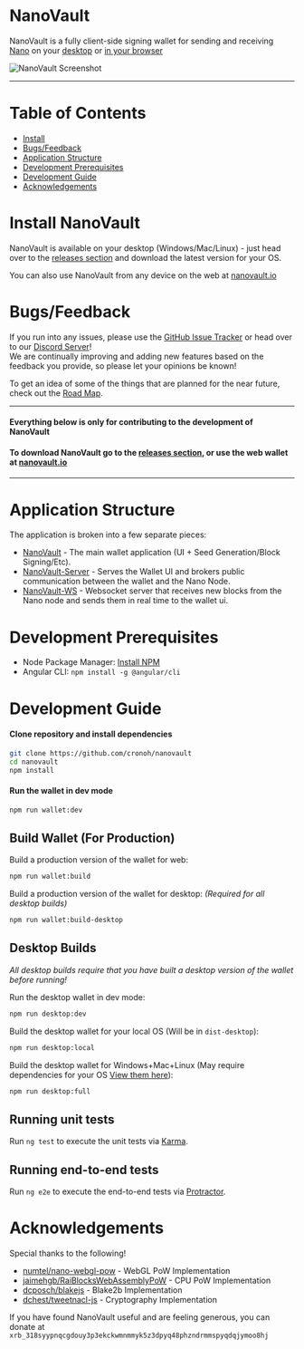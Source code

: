 # NanoVault

NanoVault is a fully client-side signing wallet for sending and receiving [Nano](https://github.com/nanocurrency/raiblocks) 
on your [desktop](https://github.com/cronoh/nanovault/releases) or [in your browser](https://nanovault.io)

![NanoVault Screenshot](https://s3-us-west-2.amazonaws.com/nanovault.io/NanoVault-Preview.png)
___

# Table of Contents
* [Install](#install-nanovault)
* [Bugs/Feedback](#bugsfeedback)
* [Application Structure](#application-structure)
* [Development Prerequisites](#development-prerequisites)
* [Development Guide](#development-guide)
* [Acknowledgements](#acknowledgements)


# Install NanoVault
NanoVault is available on your desktop (Windows/Mac/Linux) - just head over to the [releases section](https://github.com/cronoh/nanovault/releases) and download the latest version for your OS.

You can also use NanoVault from any device on the web at [nanovault.io](https://nanovault.io)


# Bugs/Feedback
If you run into any issues, please use the [GitHub Issue Tracker](https://github.com/cronoh/nanovault/issues) or head over to our [Discord Server](https://discord.gg/kCeAuJM)!  
We are continually improving and adding new features based on the feedback you provide, so please let your opinions be known!

To get an idea of some of the things that are planned for the near future, check out the [Road Map](https://github.com/cronoh/nanovault/wiki/Road-Map).

___

#### Everything below is only for contributing to the development of NanoVault
#### To download NanoVault go to the [releases section](https://github.com/cronoh/nanovault/releases), or use the web wallet at [nanovault.io](https://nanovault.io)

___

# Application Structure

The application is broken into a few separate pieces:

- [NanoVault](https://github.com/cronoh/nanovault) - The main wallet application (UI + Seed Generation/Block Signing/Etc).
- [NanoVault-Server](https://github.com/cronoh/nanovault-server) - Serves the Wallet UI and brokers public communication between the wallet and the Nano Node.
- [NanoVault-WS](https://github.com/cronoh/nanovault-ws) - Websocket server that receives new blocks from the Nano node and sends them in real time to the wallet ui.


# Development Prerequisites
- Node Package Manager: [Install NPM](https://www.npmjs.com/get-npm)
- Angular CLI: `npm install -g @angular/cli`


# Development Guide
#### Clone repository and install dependencies
```bash
git clone https://github.com/cronoh/nanovault
cd nanovault
npm install
```

#### Run the wallet in dev mode
```bash
npm run wallet:dev
```

## Build Wallet (For Production)
Build a production version of the wallet for web:
```bash
npm run wallet:build
```

Build a production version of the wallet for desktop: *(Required for all desktop builds)*
```bash
npm run wallet:build-desktop
```

## Desktop Builds

*All desktop builds require that you have built a desktop version of the wallet before running!*

Run the desktop wallet in dev mode:
```bash
npm run desktop:dev
```

Build the desktop wallet for your local OS (Will be in `dist-desktop`):
```bash
npm run desktop:local
```

Build the desktop wallet for Windows+Mac+Linux (May require dependencies for your OS [View them here](https://www.electron.build/multi-platform-build)):
```bash
npm run desktop:full
```

## Running unit tests

Run `ng test` to execute the unit tests via [Karma](https://karma-runner.github.io).

## Running end-to-end tests

Run `ng e2e` to execute the end-to-end tests via [Protractor](http://www.protractortest.org/).

# Acknowledgements
Special thanks to the following!
- [numtel/nano-webgl-pow](https://github.com/numtel/nano-webgl-pow) - WebGL PoW Implementation
- [jaimehgb/RaiBlocksWebAssemblyPoW](https://github.com/jaimehgb/RaiBlocksWebAssemblyPoW) - CPU PoW Implementation
- [dcposch/blakejs](https://github.com/dcposch/blakejs) - Blake2b Implementation
- [dchest/tweetnacl-js](https://github.com/dchest/tweetnacl-js) - Cryptography Implementation

If you have found NanoVault useful and are feeling generous, you can donate at `xrb_318syypnqcgdouy3p3ekckwmnmmyk5z3dpyq48phzndrmmspyqdqjymoo8hj`
